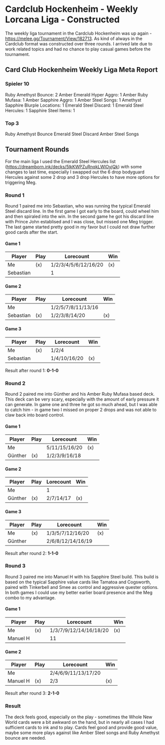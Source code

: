 # Cardclub Hockenheim - Weekly Lorcana Liga - Constructed

The weekly liga tournament in the Cardclub Hockenheim was up again - https://melee.gg/Tournament/View/182713. As kind of always in the Cardclub format was constructed over three rounds. I arrived late due to work related topics and had no chance to play casual games before the tournament.

## Card Club Hockenheim Weekly Liga Meta Report

### Spieler 10

Ruby Amethyst Bounce: 2
Amber Emerald Hyper Aggro: 1
Amber Ruby Mufasa: 1
Amber Sapphire Aggro: 1
Amber Steel Songs: 1
Amethyst Sapphire Blurple Locations: 1
Emerald Steel Discard: 1
Emerald Steel Hercules: 1
Sapphire Steel Items: 1

### Top 3

Ruby Amethyst Bounce
Emerald Steel Discard
Amber Steel Songs

## Tournament Rounds

For the main liga I used the Emerald Steel Hercules list (https://dreamborn.ink/decks/5lkKWPZuRnqkLWIOyjQk) with some changes to last time, especially I swapped out the 6 drop bodyguard Hercules against some 2 drop and 3 drop Hercules to have more options for triggering Meg.

### Round 1

Round 1 paired me into Sebastian, who was running the typical Emerald Steel discard line. In the first game I got early to the board, could wheel him and then spiraled into the win. In the second game he got his discard line with Prince John establised and I was close, but missed one Meg trigger. The last game started pretty good in my favor but I could not draw further good cards after the start.

#### Game 1

| Player    | Play | Lorecount            | Win |
| --------- | ---- | -------------------- | --- |
| Me        | (x)  | 1/2/3/4/5/6/12/16/20 | (x) |
| Sebastian |      | 1                    |     |

#### Game 2

| Player    | Play | Lorecount          | Win |
| --------- | ---- | ------------------ | --- |
| Me        |      | 1/2/5/7/8/11/13/16 |     |
| Sebastian | (x)  | 1/2/3/8/14/20      | (x) |

#### Game 3

| Player    | Play | Lorecount    | Win |
| --------- | ---- | ------------ | --- |
| Me        | (x)  | 1/2/4        |     |
| Sebastian |      | 1/4/10/16/20 | (x) |

Result after round 1: **0-1-0**

### Round 2

Round 2 paired me into Günther and his Amber Ruby Mufasa based deck. This deck can be very scary, especially with the amount of early pressure it can generate. In game one and three he got so much ahead, but I was able to catch him - in game two I missed on proper 2 drops and was not able to claw back into board control.

#### Game 1

| Player  | Play | Lorecount     | Win |
| ------- | ---- | ------------- | --- |
| Me      |      | 5/11/15/16/20 | (x) |
| Günther | (x)  | 1/2/3/9/16/18 |     |

#### Game 2

| Player  | Play | Lorecount | Win |
| ------- | ---- | --------- | --- |
| Me      |      | 1         |     |
| Günther | (x)  | 2/7/14/17 | (x) |

#### Game 3

| Player  | Play | Lorecount         | Win |
| ------- | ---- | ----------------- | --- |
| Me      | (x)  | 1/3/5/7/12/16/20  | (x) |
| Günther |      | 2/6/8/12/14/16/19 |     |

Result after round 2: **1-1-0**

### Round 3

Round 3 paired me into Manuel H with his Sapphire Steel build. This build is based on the typical Sapphire value cards like Tamatoa and Cogsworth, paired with Tinkerbell and Smee as control and aggressive quester options. In both games I could use my better earlier board presence and the Meg combo to my advantage.

#### Game 1

| Player   | Play | Lorecount              | Win |
| -------- | ---- | ---------------------- | --- |
| Me       | (x)  | 1/3/7/9/12/14/16/18/20 | (x) |
| Manuel H |      | 11                     |     |

#### Game 2

| Player   | Play | Lorecount           | Win |
| -------- | ---- | ------------------- | --- |
| Me       |      | 2/4/6/9/11/13/17/20 |     |
| Manuel H | (x)  | 2/3                 | (x) |

Result after round 3: **2-1-0**

### Result

The deck feels good, especially on the play - sometimes the Whole New World cards were a bit awkward on the hand, but in nearly all cases I had sufficient cards to ink and to play. Cards feel good and provide good value, maybe some more plays against like Amber Steel songs and Ruby Amethyst bounce are needed.
